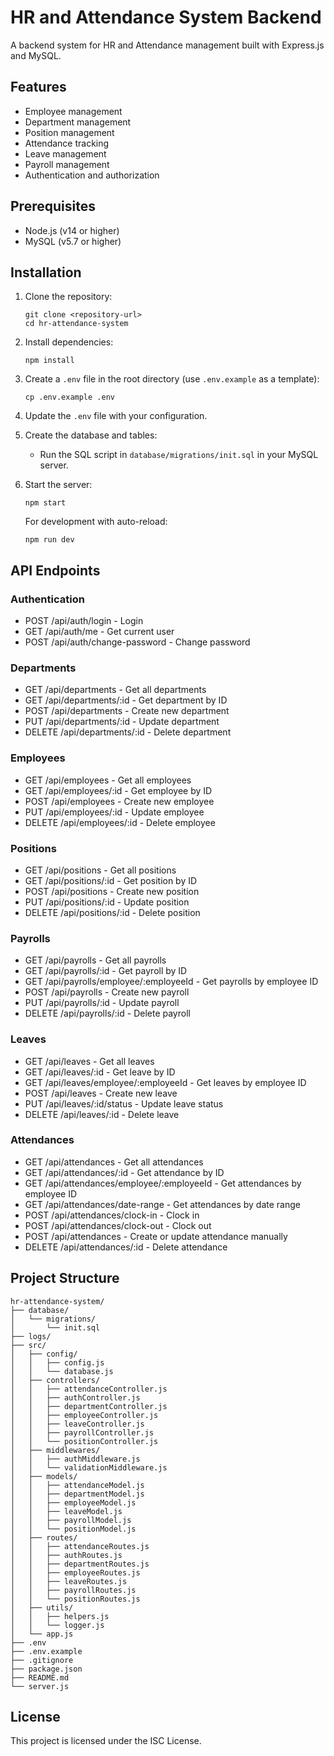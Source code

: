 # HR and Attendance System Backend

A backend system for HR and Attendance management built with Express.js and MySQL.

## Features

- Employee management
- Department management
- Position management
- Attendance tracking
- Leave management
- Payroll management
- Authentication and authorization

## Prerequisites

- Node.js (v14 or higher)
- MySQL (v5.7 or higher)

## Installation

1. Clone the repository:
   ```
   git clone <repository-url>
   cd hr-attendance-system
   ```

2. Install dependencies:
   ```
   npm install
   ```

3. Create a `.env` file in the root directory (use `.env.example` as a template):
   ```
   cp .env.example .env
   ```

4. Update the `.env` file with your configuration.

5. Create the database and tables:
   - Run the SQL script in `database/migrations/init.sql` in your MySQL server.

6. Start the server:
   ```
   npm start
   ```

   For development with auto-reload:
   ```
   npm run dev
   ```

## API Endpoints

### Authentication

- POST /api/auth/login - Login
- GET /api/auth/me - Get current user
- POST /api/auth/change-password - Change password

### Departments

- GET /api/departments - Get all departments
- GET /api/departments/:id - Get department by ID
- POST /api/departments - Create new department
- PUT /api/departments/:id - Update department
- DELETE /api/departments/:id - Delete department

### Employees

- GET /api/employees - Get all employees
- GET /api/employees/:id - Get employee by ID
- POST /api/employees - Create new employee
- PUT /api/employees/:id - Update employee
- DELETE /api/employees/:id - Delete employee

### Positions

- GET /api/positions - Get all positions
- GET /api/positions/:id - Get position by ID
- POST /api/positions - Create new position
- PUT /api/positions/:id - Update position
- DELETE /api/positions/:id - Delete position

### Payrolls

- GET /api/payrolls - Get all payrolls
- GET /api/payrolls/:id - Get payroll by ID
- GET /api/payrolls/employee/:employeeId - Get payrolls by employee ID
- POST /api/payrolls - Create new payroll
- PUT /api/payrolls/:id - Update payroll
- DELETE /api/payrolls/:id - Delete payroll

### Leaves

- GET /api/leaves - Get all leaves
- GET /api/leaves/:id - Get leave by ID
- GET /api/leaves/employee/:employeeId - Get leaves by employee ID
- POST /api/leaves - Create new leave
- PUT /api/leaves/:id/status - Update leave status
- DELETE /api/leaves/:id - Delete leave

### Attendances

- GET /api/attendances - Get all attendances
- GET /api/attendances/:id - Get attendance by ID
- GET /api/attendances/employee/:employeeId - Get attendances by employee ID
- GET /api/attendances/date-range - Get attendances by date range
- POST /api/attendances/clock-in - Clock in
- POST /api/attendances/clock-out - Clock out
- POST /api/attendances - Create or update attendance manually
- DELETE /api/attendances/:id - Delete attendance

## Project Structure

```
hr-attendance-system/
├── database/
│   └── migrations/
│       └── init.sql
├── logs/
├── src/
│   ├── config/
│   │   ├── config.js
│   │   └── database.js
│   ├── controllers/
│   │   ├── attendanceController.js
│   │   ├── authController.js
│   │   ├── departmentController.js
│   │   ├── employeeController.js
│   │   ├── leaveController.js
│   │   ├── payrollController.js
│   │   └── positionController.js
│   ├── middlewares/
│   │   ├── authMiddleware.js
│   │   └── validationMiddleware.js
│   ├── models/
│   │   ├── attendanceModel.js
│   │   ├── departmentModel.js
│   │   ├── employeeModel.js
│   │   ├── leaveModel.js
│   │   ├── payrollModel.js
│   │   └── positionModel.js
│   ├── routes/
│   │   ├── attendanceRoutes.js
│   │   ├── authRoutes.js
│   │   ├── departmentRoutes.js
│   │   ├── employeeRoutes.js
│   │   ├── leaveRoutes.js
│   │   ├── payrollRoutes.js
│   │   └── positionRoutes.js
│   ├── utils/
│   │   ├── helpers.js
│   │   └── logger.js
│   └── app.js
├── .env
├── .env.example
├── .gitignore
├── package.json
├── README.md
└── server.js
```

## License

This project is licensed under the ISC License.
